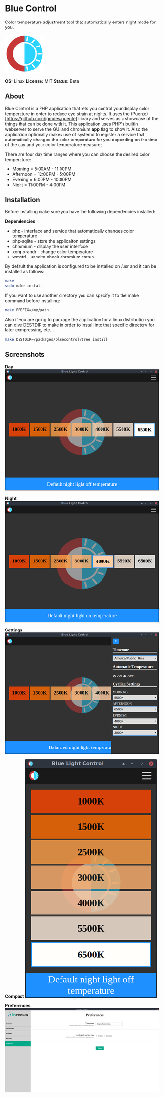 # Blue Control

Color temperature adjustment tool that automatically enters night mode for
you.

![BlueColor Logo](https://raw.githubusercontent.com/jgmdev/bluecontrol/master/images/icon.png)

**OS:** Linux
**License:** MIT
**Status:** Beta

## About
Blue Control is a PHP application that lets you control your display 
color temperature in order to reduce eye strain at nights. It uses the
(Puente)[https://github.com/jgmdev/puente] library and serves as a showcase
of the things that can be done with it. This application uses PHP's builtin
webserver to serve the GUI and chromium **app** flag to show it. Also the
application optionally makes use of systemd to register a service that 
automatically changes the color temperature for you depending on the time
of the day and your color temperature measures.

There are four day time ranges where you can choose the desired color temperature:

* Morning = 5:00AM - 11:00PM
* Afternoon = 12:00PM - 5:00PM
* Evening = 6:00PM - 10:00PM
* Night = 11:00PM - 4:00PM

## Installation

Before installing make sure you have the following dependencies installed:

**Dependencies**

* php - interface and service that automatically changes color temperature
* php-sqlite - store the applicaiton settings
* chromium - display the user interface
* xorg-xrandr - change color temperature
* wmctrl - used to check chromium status

By default the application is configured to be installed on /usr and it can
be installed as follows:

```sh
make
sudo make install
```

If you want to use another directory you can specify it to the make command
before installing:

```sh
make PREFIX=/my/path
```

Also if you are going to package the application for a linux distribution
you can give DESTDIR to make in order to install into that specific directory
for later compressing, etc...

```sh
make DESTDIR=/packages/bluecontrol/tree install
```

## Screenshots

**Day**
![day](https://raw.githubusercontent.com/jgmdev/bluecontrol/master/screenshots/day.png)

**Night**
![night](https://raw.githubusercontent.com/jgmdev/bluecontrol/master/screenshots/night.png)

**Settings**
![settings](https://raw.githubusercontent.com/jgmdev/bluecontrol/master/screenshots/settings.png)

**Compact**
![overview](https://raw.githubusercontent.com/jgmdev/bluecontrol/master/screenshots/compact.png)

**Preferences**
![preferences](https://raw.githubusercontent.com/jgmdev/infocus/master/screenshots/preferences.png)